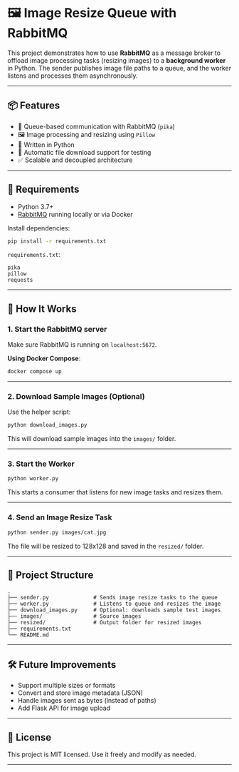 
# 🖼️ Image Resize Queue with RabbitMQ

This project demonstrates how to use **RabbitMQ** as a message broker to offload image processing tasks (resizing images) to a **background worker** in Python. The sender publishes image file paths to a queue, and the worker listens and processes them asynchronously.

---

## 📦 Features

- 📨 Queue-based communication with RabbitMQ (`pika`)
- 🖼️ Image processing and resizing using `Pillow`
- 🐍 Written in Python
- 📁 Automatic file download support for testing
- ✅ Scalable and decoupled architecture

---

## 🧰 Requirements

- Python 3.7+
- [RabbitMQ](https://www.rabbitmq.com/download.html) running locally or via Docker

Install dependencies:

```bash
pip install -r requirements.txt
```

`requirements.txt`:

```
pika
pillow
requests
```

---

## 🚀 How It Works

### 1. **Start the RabbitMQ server**

Make sure RabbitMQ is running on `localhost:5672`.

**Using Docker Compose**:

```bash
docker compose up
```

---

### 2. **Download Sample Images (Optional)**

Use the helper script:

```bash
python download_images.py
```

This will download sample images into the `images/` folder.

---

### 3. **Start the Worker**

```bash
python worker.py
```

This starts a consumer that listens for new image tasks and resizes them.

---

### 4. **Send an Image Resize Task**

```bash
python sender.py images/cat.jpg
```

The file will be resized to 128x128 and saved in the `resized/` folder.

---

## 📁 Project Structure

```
.
├── sender.py              # Sends image resize tasks to the queue
├── worker.py              # Listens to queue and resizes the image
├── download_images.py     # Optional: downloads sample test images
├── images/                # Source images
├── resized/               # Output folder for resized images
├── requirements.txt
└── README.md
```

---

## 🛠️ Future Improvements

- Support multiple sizes or formats
- Convert and store image metadata (JSON)
- Handle images sent as bytes (instead of paths)
- Add Flask API for image upload

---

## 📜 License

This project is MIT licensed. Use it freely and modify as needed.

---
